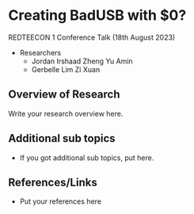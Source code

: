 # Creating BadUSB with $0?
REDTEECON 1 Conference Talk (18th August 2023)
- Researchers
  - Jordan Irshaad Zheng Yu Amin
  - Gerbelle Lim Zi Xuan

## Overview of Research
Write your research overview here.

## Additional sub topics
- If you got additional sub topics, put here.

## References/Links
- Put your references here
